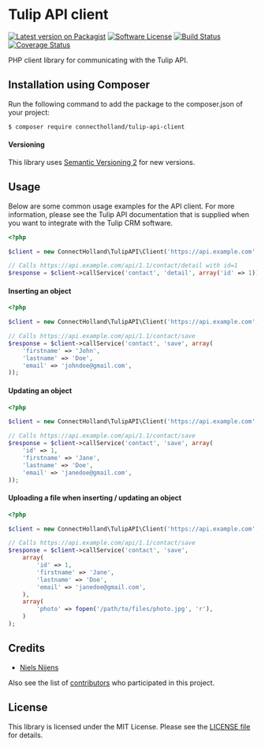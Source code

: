 # Tulip API client

[![Latest version on Packagist][ico-version]][link-version]
[![Software License][ico-license]][link-license]
[![Build Status][ico-build]][link-build]
[![Coverage Status][ico-coverage]][link-coverage]

PHP client library for communicating with the Tulip API.

## Installation using Composer

Run the following command to add the package to the composer.json of your project:

``` bash
$ composer require connectholland/tulip-api-client
```

#### Versioning
This library uses [Semantic Versioning 2](http://semver.org/) for new versions.

## Usage

Below are some common usage examples for the API client. For more information, please see the Tulip API documentation that is supplied when you want to integrate with the Tulip CRM software.

```php
<?php

$client = new ConnectHolland\TulipAPI\Client('https://api.example.com', '1.1');

// Calls https://api.example.com/api/1.1/contact/detail with id=1
$response = $client->callService('contact', 'detail', array('id' => 1));

```

#### Inserting an object

```php
<?php

$client = new ConnectHolland\TulipAPI\Client('https://api.example.com', '1.1');

// Calls https://api.example.com/api/1.1/contact/save
$response = $client->callService('contact', 'save', array(
    'firstname' => 'John',
    'lastname' => 'Doe',
    'email' => 'johndoe@gmail.com',
));

```

#### Updating an object

```php
<?php

$client = new ConnectHolland\TulipAPI\Client('https://api.example.com', '1.1');

// Calls https://api.example.com/api/1.1/contact/save
$response = $client->callService('contact', 'save', array(
    'id' => 1,
    'firstname' => 'Jane',
    'lastname' => 'Doe',
    'email' => 'janedoe@gmail.com',
));

```

#### Uploading a file when inserting / updating an object

```php
<?php

$client = new ConnectHolland\TulipAPI\Client('https://api.example.com', '1.1');

// Calls https://api.example.com/api/1.1/contact/save
$response = $client->callService('contact', 'save',
    array(
        'id' => 1,
        'firstname' => 'Jane',
        'lastname' => 'Doe',
        'email' => 'janedoe@gmail.com',
    ),
    array(
        'photo' => fopen('/path/to/files/photo.jpg', 'r'),
    )
);

```

## Credits

- [Niels Nijens][link-author]

Also see the list of [contributors][link-contributors] who participated in this project.

## License

This library is licensed under the MIT License. Please see the [LICENSE file](LICENSE.md) for details.

[ico-version]: https://img.shields.io/packagist/v/connectholland/tulip-api-client.svg
[ico-license]: https://img.shields.io/badge/license-MIT-brightgreen.svg
[ico-build]: https://travis-ci.org/ConnectHolland/tulip-api-client.svg?branch=master
[ico-coverage]: https://coveralls.io/repos/ConnectHolland/tulip-api-client/badge.svg?branch=master

[link-version]: https://packagist.org/packages/connectholland/tulip-api-client
[link-license]: LICENSE.md
[link-build]: https://travis-ci.org/ConnectHolland/tulip-api-client
[link-coverage]: https://coveralls.io/r/ConnectHolland/tulip-api-client?branch=master
[link-author]: https://github.com/niels-nijens
[link-contributors]: https://github.com/ConnectHolland/tulip-api-client/contributors
